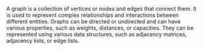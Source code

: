 
A graph is a collection of vertices or nodes and edges that connect them. It is used to represent complex relationships and interactions between different entities. Graphs can be directed or undirected and can have various properties, such as weights, distances, or capacities. They can be represented using various data structures, such as adjacency matrices, adjacency lists, or edge lists.

